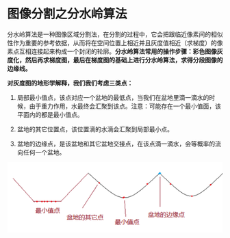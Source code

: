 # 图像分割之分水岭算法

分水岭算法是一种图像区域分割法，在分割的过程中，它会把跟临近像素间的相似性作为重要的参考依据，从而将在空间位置上相近并且灰度值相近（求梯度）的像素点互相连接起来构成一个封闭的轮廓。**分水岭算法常用的操作步骤：彩色图像灰度化，然后再求梯度图，最后在梯度图的基础上进行分水岭算法，求得分段图像的边缘线。**

**对灰度图的地形学解释，我们我们考虑三类点：**

1. 局部最小值点，该点对应一个盆地的最低点，当我们在盆地里滴一滴水的时候，由于重力作用，水最终会汇聚到该点。注意：可能存在一个最小值面，该平面内的都是最小值点。

2. 盆地的其它位置点，该位置滴的水滴会汇聚到局部最小点。

3. 盆地的边缘点，是该盆地和其它盆地交接点，在该点滴一滴水，会等概率的流向任何一个盆地。
   
![](image/2021-11-13-13-17-05.png)